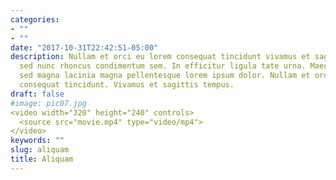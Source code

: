 ```yaml
---
categories:
- ""
- ""
date: "2017-10-31T22:42:51-05:00"
description: Nullam et orci eu lorem consequat tincidunt vivamus et sagittis magna
  sed nunc rhoncus condimentum sem. In efficitur ligula tate urna. Maecenas massa
  sed magna lacinia magna pellentesque lorem ipsum dolor. Nullam et orci eu lorem
  consequat tincidunt. Vivamus et sagittis tempus.
draft: false
#image: pic07.jpg
<video width="320" height="240" controls>
  <source src="movie.mp4" type="video/mp4">
</video>
keywords: ""
slug: aliquam
title: Aliquam
---
```

